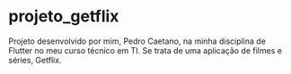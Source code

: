 # projeto_getflix

Projeto desenvolvido por mim, Pedro Caetano, na minha disciplina de Flutter no meu curso técnico em TI. Se trata de uma aplicação de filmes e séries, Getflix.
